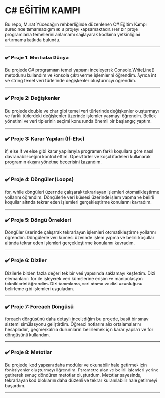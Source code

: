 <h1>C# EĞİTİM KAMPI</h1>
Bu repo, Murat Yücedağ’ın rehberliğinde düzenlenen C# Eğitim Kampı sürecinde tamamladığım ilk 8 projeyi kapsamaktadır. Her bir proje, programlama temellerini anlamamı sağlayarak kodlama yetkinliğimi artırmama katkıda bulundu.
<hr>
<h3>✔️ Proje 1: Merhaba Dünya</h3>
Bu projede C# programının temel yapısını inceleyerek Console.WriteLine() metodunu kullandım ve konsola çıktı verme işlemlerini öğrendim. Ayrıca int ve string temel veri türlerinde değişkenler oluşturmayı öğrendim.

<hr>
<h3>✔️ Proje 2: Değişkenler</h3>
Bu projede double ve char gibi temel veri türlerinde değişkenler oluşturmayı ve farklı türlerdeki değişkenler üzerinde işlemler yapmayı öğrendim. Bellek yönetimi ve veri tiplerinin seçimi konusunda önemli bir başlangıç yaptım.
<hr>

<h3>✔️ Proje 3: Karar Yapıları (If-Else)</h3>

if, else if ve else gibi karar yapılarıyla programın farklı koşullara göre nasıl davranabileceğini kontrol ettim. Operatörler ve koşul ifadeleri kullanarak programın akışını yönetme becerisini kazandım. 
<hr>

<h3>✔️ Proje 4: Döngüler (Loops)</h3>
for, while döngüleri üzerinde çalışarak tekrarlayan işlemleri otomatikleştirme yollarını öğrendim. Döngülerle veri kümesi üzerinde işlem yapma ve belirli koşullar altında tekrar eden işlemleri gerçekleştirme konularını kavradım. 
<hr>

<h3>✔️ Proje 5: Döngü Örnekleri</h3>
Döngüler üzerinde çalışarak tekrarlayan işlemleri otomatikleştirme yollarını öğrendim. Döngülerle veri kümesi üzerinde işlem yapma ve belirli koşullar altında tekrar eden işlemleri gerçekleştirme konularını kavradım. 
<hr>

<h3>✔️ Proje 6: Diziler</h3>
Dizilerle birden fazla değeri tek bir veri yapısında saklamayı keşfettim. Dizi elemanlarını for ile işleyerek veri kümelerine erişim ve manipülasyon tekniklerini öğrendim. Dizi tanımlama, veri atama ve dizi uzunluğunu belirleme gibi işlemleri uyguladım.
<hr>

<h3>✔️ Proje 7: Foreach Döngüsü</h3>
foreach döngüsünü daha detaylı incelediğim bu projede, basit bir sınav sistemi simülasyonu geliştirdim. Öğrenci notlarını alıp ortalamalarını hesapladım, geçme/kalma durumlarını belirlemek için karar yapıları ve for döngüsünü kullandım.
<hr>

<h3>✔️ Proje 8: Metotlar</h3>
Bu projede, kod yapısını daha modüler ve okunabilir hale getirmek için fonksiyonlar oluşturmayı öğrendim. Parametre alan ve belirli işlemleri yerine getirerek sonuç döndüren metotlar oluşturdum. Metotlar sayesinde, tekrarlayan kod bloklarını daha düzenli ve tekrar kullanılabilir hale getirmeyi başardım. 
<hr>
